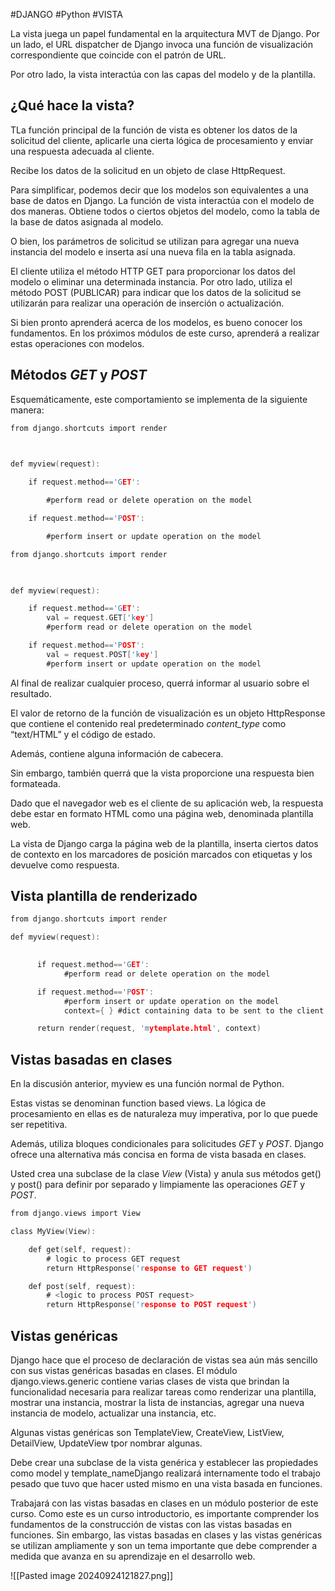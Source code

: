 #DJANGO #Python #VISTA

La vista juega un papel fundamental en la arquitectura MVT de Django. Por un lado, el URL dispatcher de Django invoca una función de visualización correspondiente que coincide con el patrón de URL.

Por otro lado, la vista interactúa con las capas del modelo y de la plantilla.

## ¿Qué hace la vista?

TLa función principal de la función de vista es obtener los datos de la solicitud del cliente, aplicarle una cierta lógica de procesamiento y enviar una respuesta adecuada al cliente.

Recibe los datos de la solicitud en un objeto de clase HttpRequest.

Para simplificar, podemos decir que los modelos son equivalentes a una base de datos en Django. La función de vista interactúa con el modelo de dos maneras. Obtiene todos o ciertos objetos del modelo, como la tabla de la base de datos asignada al modelo.

O bien, los parámetros de solicitud se utilizan para agregar una nueva instancia del modelo e inserta así una nueva fila en la tabla asignada.

El cliente utiliza el método HTTP GET para proporcionar los datos del modelo o eliminar una determinada instancia. Por otro lado, utiliza el método POST (PUBLICAR) para indicar que los datos de la solicitud se utilizarán para realizar una operación de inserción o actualización.

Si bien pronto aprenderá acerca de los modelos, es bueno conocer los fundamentos. En los próximos módulos de este curso, aprenderá a realizar estas operaciones con modelos.


## Métodos _GET_ y _POST_

Esquemáticamente, este comportamiento se implementa de la siguiente manera:

```C
from django.shortcuts import render  

  

def myview(request):    

    if request.method=='GET':  

        #perform read or delete operation on the model   

    if request.method=='POST':  

        #perform insert or update operation on the model
```


```C
from django.shortcuts import render 

  

def myview(request): 

    if request.method=='GET': 
        val = request.GET['key'] 
        #perform read or delete operation on the model 

    if request.method=='POST': 
        val = request.POST['key'] 
        #perform insert or update operation on the model
```

Al final de realizar cualquier proceso, querrá informar al usuario sobre el resultado.

El valor de retorno de la función de visualización es un objeto HttpResponse que contiene el contenido real predeterminado _content_type_ como “text/HTML” y el código de estado.

Además, contiene alguna información de cabecera.

Sin embargo, también querrá que la vista proporcione una respuesta bien formateada.

Dado que el navegador web es el cliente de su aplicación web, la respuesta debe estar en formato HTML como una página web, denominada plantilla web.

La vista de Django carga la página web de la plantilla, inserta ciertos datos de contexto en los marcadores de posición marcados con etiquetas y los devuelve como respuesta.


## Vista plantilla de renderizado

``` C
from django.shortcuts import render

def myview(request):  
  

      if request.method=='GET': 
            #perform read or delete operation on the model   

      if request.method=='POST':  
            #perform insert or update operation on the model 
            context={ } #dict containing data to be sent to the client    

      return render(request, 'mytemplate.html', context)
```



## Vistas basadas en clases

En la discusión anterior, myview es una función normal de Python.

Estas vistas se denominan function based views. La lógica de procesamiento en ellas es de naturaleza muy imperativa, por lo que puede ser repetitiva.

Además, utiliza bloques condicionales para solicitudes _GET_ y _POST_. Django ofrece una alternativa más concisa en forma de vista basada en clases.

Usted crea una subclase de la clase _View_ (Vista) y anula sus métodos get() y post() para definir por separado y limpiamente las operaciones _GET_ y _POST_.


```c
from django.views import View 

class MyView(View): 

    def get(self, request): 
        # logic to process GET request
        return HttpResponse('response to GET request') 

    def post(self, request): 
        # <logic to process POST request> 
        return HttpResponse('response to POST request')
```


## Vistas genéricas

Django hace que el proceso de declaración de vistas sea aún más sencillo con sus vistas genéricas basadas en clases. El módulo django.views.generic contiene varias clases de vista que brindan la funcionalidad necesaria para realizar tareas como renderizar una plantilla, mostrar una instancia, mostrar la lista de instancias, agregar una nueva instancia de modelo, actualizar una instancia, etc.

Algunas vistas genéricas son TemplateView, CreateView, ListView, DetailView, UpdateView tpor nombrar algunas.

Debe crear una subclase de la vista genérica y establecer las propiedades como model y template_nameDjango realizará internamente todo el trabajo pesado que tuvo que hacer usted mismo en una vista basada en funciones.

Trabajará con las vistas basadas en clases en un módulo posterior de este curso. Como este es un curso introductorio, es importante comprender los fundamentos de la construcción de vistas con las vistas basadas en funciones. Sin embargo, las vistas basadas en clases y las vistas genéricas se utilizan ampliamente y son un tema importante que debe comprender a medida que avanza en su aprendizaje en el desarrollo web.

![[Pasted image 20240924121827.png]]



